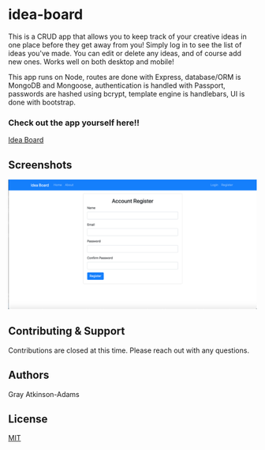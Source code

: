 # idea-board

This is a CRUD app that allows you to keep track of your creative ideas in one place before they get away from you! Simply log in to see the list of ideas you've made. You can edit or delete any ideas, and of course add new ones. Works well on both desktop and mobile!

This app runs on Node,
routes are done with Express,
database/ORM is MongoDB and Mongoose, 
authentication is handled with Passport,
passwords are hashed using bcrypt,
template engine is handlebars,
UI is done with bootstrap.

### Check out the app yourself here!! 

[Idea Board](https://idea-board-2018.herokuapp.com/)


## Screenshots

![Screenshot](./public/img/idea-board.png)


## Contributing & Support

Contributions are closed at this time. Please reach out with any questions.


## Authors

Gray Atkinson-Adams


## License

[MIT](https://choosealicense.com/licenses/mit/)
